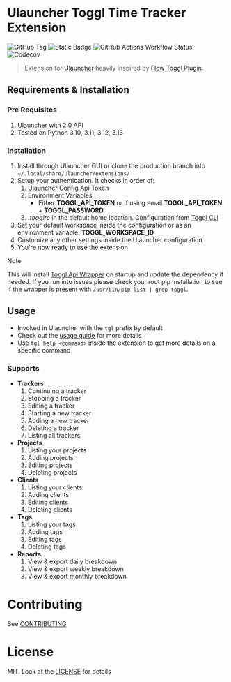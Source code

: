 # Ulauncher Toggl Time Tracker Extension

![GitHub Tag](https://img.shields.io/github/v/tag/ddkasa/ulauncher-toggl-extension?style=for-the-badge)
<img alt="Static Badge" src="https://img.shields.io/badge/python-3.10%20%7C%203.11%20%7C%203.12%20%7C%203.13-blue?style=for-the-badge&label=python">
![GitHub Actions Workflow Status](https://img.shields.io/github/actions/workflow/status/ddkasa/ulauncher-toggl-extension/.github%2Fworkflows%2Ftests.yaml?style=for-the-badge&link=https%3A%2F%2Fgithub.com%2Fddkasa%2Fulauncher-toggl-extension%2Factions%2Fworkflows%2Ftests.yaml)
<a href="https://app.codecov.io/gh/ddkasa/ulauncher-toggl-extension/tree/main/ulauncher_toggl_extension"></a><img alt="Codecov" src="https://img.shields.io/codecov/c/github/ddkasa/ulauncher-toggl-extension?style=for-the-badge"></a>

> Extension for [Ulauncher](https://github.com/Ulauncher/Ulauncher/) heavily inspired by [Flow Toggl Plugin](https://github.com/JamesNZL/flow-toggl-plugin).

## Requirements & Installation

### Pre Requisites

1. [Ulauncher](https://github.com/Ulauncher/Ulauncher/) with 2.0 API
2. Tested on Python 3.10, 3.11, 3.12, 3.13

### Installation

1. Install through Ulauncher GUI or clone the production branch into `~/.local/share/ulauncher/extensions/`
2. Setup your authentication. It checks in order of:
   1. Ulauncher Config Api Token
   2. Environment Variables
      - Either **TOGGL_API_TOKEN** or if using email **TOGGL_API_TOKEN** + **TOGGL_PASSWORD**
   3. _.togglrc_ in the default home location. Configuration from [Toggl CLI](https://github.com/AuHau/toggl-cli)
3. Set your default workspace inside the configuration or as an environment variable: **TOGGL_WORKSPACE_ID**
4. Customize any other settings inside the Ulauncher configuration
5. You're now ready to use the extension

> [!NOTE]
> This will install [Toggl Api Wrapper](https://pypi.org/project/toggl-api-wrapper/) on startup and update the dependency if needed. If you run into issues please check your root pip installation to see if the wrapper is present with `/usr/bin/pip list | grep toggl`.

## Usage

- Invoked in Ulauncher with the `tgl` prefix by default
- Check out the [usage guide](docs/guide.md) for more details
- Use `tgl help <command>` inside the extension to get more details on a specific command

### Supports

- **Trackers**
  1. Continuing a tracker
  2. Stopping a tracker
  3. Editing a tracker
  4. Starting a new tracker
  5. Adding a new tracker
  6. Deleting a tracker
  7. Listing all trackers
- **Projects**
  1. Listing your projects
  2. Adding projects
  3. Editing projects
  4. Deleting projects
- **Clients**
  1. Listing your clients
  2. Adding clients
  3. Editing clients
  4. Deleting clients
- **Tags**
  1. Listing your tags
  2. Adding tags
  3. Editing tags
  4. Deleting tags
- **Reports**
  1. View & export daily breakdown
  2. View & export weekly breakdown
  3. View & export monthly breakdown

# Contributing

See [CONTRIBUTING](docs/CONTRIBUTING.md)

# License

MIT. Look at the [LICENSE](LICENSE.md) for details

